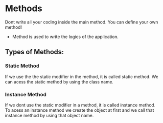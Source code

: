 # Methods

Dont write all your coding inside the main method. You can define your own method!

- Method is used to write the logics of the application.

## Types of Methods:

### Static Method

If we use the the static modifier in the method, it is called static method. We can acess the static method by using the class name.



### Instance Method

If we dont use the static modifier in a method, it is called instance method. To acess an instance method we create the object at first and we call that instance method by using that object name.
